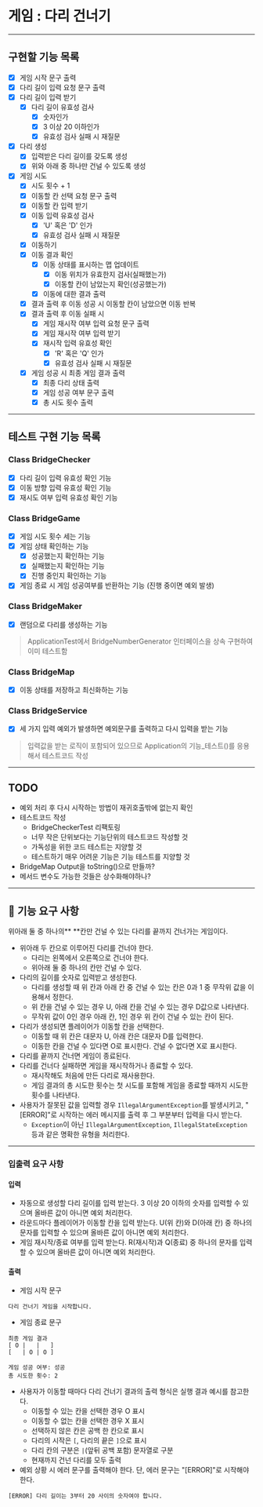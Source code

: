 # 게임 : 다리 건너기 

---

## 구현할 기능 목록
- [x] 게임 시작 문구 출력
- [x] 다리 길이 입력 요청 문구 출력
- [x] 다리 길이 입력 받기
  - [x] 다리 길이 유효성 검사
    - [x] 숫자인가
    - [x] 3 이상 20 이하인가
    - [x] 유효성 검사 실패 시 재질문
- [x] 다리 생성
  - [x] 입력받은 다리 길이를 갖도록 생성
  - [x] 위와 아래 중 하나만 건널 수 있도록 생성
- [x] 게임 시도
  - [x] 시도 횟수 + 1
  - [x] 이동할 칸 선택 요청 문구 출력
  - [x] 이동할 칸 입력 받기
  - [x] 이동 입력 유효성 검사
    - [x] 'U' 혹은 'D' 인가
    - [x] 유효성 검사 실패 시 재질문
  - [x] 이동하기
  - [x] 이동 결과 확인
    - [x] 이동 상태를 표시하는 맵 업데이트
      - [x] 이동 위치가 유효한지 검사(실패했는가)
      - [x] 이동할 칸이 남았는지 확인(성공했는가)
    - [x] 이동에 대한 결과 출력
  - [x] 결과 출력 후 이동 성공 시 이동할 칸이 남았으면 이동 반복
  - [x] 결과 출력 후 이동 실패 시
    - [x] 게임 재시작 여부 입력 요청 문구 출력
    - [x] 게임 재시작 여부 입력 받기
    - [x] 재시작 입력 유효성 확인
      - [x] 'R' 혹은 'Q' 인가
      - [x] 유효성 검사 실패 시 재질문
  - [x] 게임 성공 시 최종 게임 결과 출력
    - [x] 최종 다리 상태 출력
    - [x] 게임 성공 여부 문구 출력
    - [x] 총 시도 횟수 출력
  
---

## 테스트 구현 기능 목록

### Class BridgeChecker

- [x] 다리 길이 입력 유효성 확인 기능
- [x] 이동 방향 입력 유효성 확인 기능
- [x] 재시도 여부 입력 유효성 확인 기능

### Class BridgeGame

- [x] 게임 시도 횟수 세는 기능
- [x] 게임 상태 확인하는 기능
  - [x] 성공했는지 확인하는 기능
  - [x] 실패했는지 확인하는 기능
  - [x] 진행 중인지 확인하는 기능
- [x] 게임 종료 시 게임 성공여부를 반환하는 기능 (진행 중이면 예외 발생)

### Class BridgeMaker

- [x] 랜덤으로 다리를 생성하는 기능 
> ApplicationTest에서 BridgeNumberGenerator 인터페이스을 상속 구현하여 이미 테스트함

### Class BridgeMap

- [x]  이동 상태를 저장하고 최신화하는 기능

### Class BridgeService

- [x] 세 가지 입력 예외가 발생하면 예외문구를 출력하고 다시 입력을 받는 기능 
> 입력값을 받는 로직이 포함되어 있으므로 Application의 기능_테스트()를 응용해서 테스트코드 작성

---

## TODO

- 예외 처리 후 다시 시작하는 방법이 재귀호출밖에 없는지 확인
- 테스트코드 작성
  - BridgeCheckerTest 리팩토링
  - 너무 작은 단위보다는 기능단위의 테스트코드 작성할 것
  - 가독성을 위한 코드 테스트는 지양할 것
  - 테스트하기 매우 어려운 기능은 기능 테스트를 지양할 것
- BridgeMap Output을 toString()으로 만들까?
- 메서드 변수도 가능한 것들은 상수화해야하나?

---

## 🚀 기능 요구 사항
위아래 둘 중 하나의** **칸만 건널 수 있는 다리를 끝까지 건너가는 게임이다.
- 위아래 두 칸으로 이루어진 다리를 건너야 한다.
    - 다리는 왼쪽에서 오른쪽으로 건너야 한다.
    - 위아래 둘 중 하나의 칸만 건널 수 있다.
- 다리의 길이를 숫자로 입력받고 생성한다.
    - 다리를 생성할 때 위 칸과 아래 칸 중 건널 수 있는 칸은 0과 1 중 무작위 값을 이용해서 정한다.
    - 위 칸을 건널 수 있는 경우 U, 아래 칸을 건널 수 있는 경우 D값으로 나타낸다.
    - 무작위 값이 0인 경우 아래 칸, 1인 경우 위 칸이 건널 수 있는 칸이 된다.
- 다리가 생성되면 플레이어가 이동할 칸을 선택한다.
    - 이동할 때 위 칸은 대문자 U, 아래 칸은 대문자 D를 입력한다.
    - 이동한 칸을 건널 수 있다면 O로 표시한다. 건널 수 없다면 X로 표시한다.
- 다리를 끝까지 건너면 게임이 종료된다.
- 다리를 건너다 실패하면 게임을 재시작하거나 종료할 수 있다.
    - 재시작해도 처음에 만든 다리로 재사용한다.
    - 게임 결과의 총 시도한 횟수는 첫 시도를 포함해 게임을 종료할 때까지 시도한 횟수를 나타낸다.
- 사용자가 잘못된 값을 입력할 경우 `IllegalArgumentException`를 발생시키고, "[ERROR]"로 시작하는 에러 메시지를 출력 후 그 부분부터 입력을 다시 받는다.
    - `Exception`이 아닌 `IllegalArgumentException`, `IllegalStateException` 등과 같은 명확한 유형을 처리한다.

---

### 입출력 요구 사항

#### 입력
- 자동으로 생성할 다리 길이를 입력 받는다. 3 이상 20 이하의 숫자를 입력할 수 있으며 올바른 값이 아니면 예외 처리한다.
- 라운드마다 플레이어가 이동할 칸을 입력 받는다. U(위 칸)와 D(아래 칸) 중 하나의 문자를 입력할 수 있으며 올바른 값이 아니면 예외 처리한다.
- 게임 재시작/종료 여부를 입력 받는다. R(재시작)과 Q(종료) 중 하나의 문자를 입력할 수 있으며 올바른 값이 아니면 예외 처리한다.

#### 출력
- 게임 시작 문구
```
다리 건너기 게임을 시작합니다.
```
- 게임 종료 문구
```
최종 게임 결과
[ O |   |   ]
[   | O | O ]

게임 성공 여부: 성공
총 시도한 횟수: 2
```
- 사용자가 이동할 때마다 다리 건너기 결과의 출력 형식은 실행 결과 예시를 참고한다.
  - 이동할 수 있는 칸을 선택한 경우 O 표시
  - 이동할 수 없는 칸을 선택한 경우 X 표시
  - 선택하지 않은 칸은 공백 한 칸으로 표시
  - 다리의 시작은 `[`, 다리의 끝은 `]`으로 표시
  - 다리 칸의 구분은 ` | `(앞뒤 공백 포함) 문자열로 구분
  - 현재까지 건넌 다리를 모두 출력
- 예외 상황 시 에러 문구를 출력해야 한다. 단, 에러 문구는 "[ERROR]"로 시작해야 한다.
```
[ERROR] 다리 길이는 3부터 20 사이의 숫자여야 합니다.
```